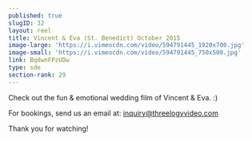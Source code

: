 ```yaml
---
published: true
slugID: 32
layout: reel
title: Vincent & Eva (St. Benedict) October 2015
image-large: 'https://i.vimeocdn.com/video/594791445_1920x700.jpg'
image-small: 'https://i.vimeocdn.com/video/594791445_750x500.jpg'
link: BqdwnFPzUDw
type: sde
section-rank: 29
---
```

Check out the fun & emotional wedding film of Vincent & Eva. :) 

For bookings, send us an email at: inquiry@threelogyvideo.com

Thank you for watching!
